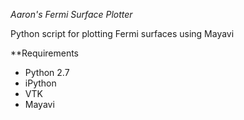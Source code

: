 *Aaron's Fermi Surface Plotter*

Python script for plotting Fermi surfaces using Mayavi

**Requirements
* Python 2.7
* iPython
* VTK
* Mayavi

